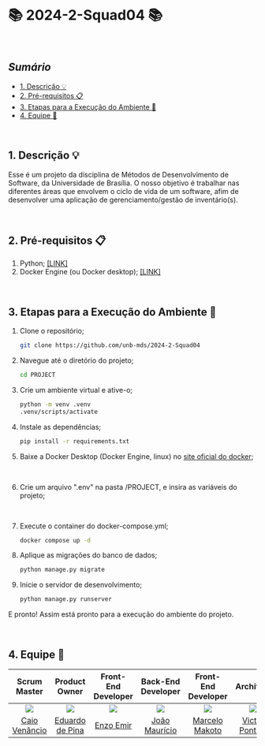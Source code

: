 # 📚 2024-2-Squad04 📚 <!-- omit from toc -->

<br>

## ***Sumário*** <!-- omit from toc -->
- [1. Descrição 💡](#1-descrição-)
- [2. Pré-requisitos 📋](#2-pré-requisitos-)
- [3. Etapas para a Execução do Ambiente 🔧](#3-etapas-para-a-execução-do-ambiente-)
- [4. Equipe 👥](#4-equipe-)

<br>

## 1. Descrição 💡
Esse é um projeto da disciplina de Métodos de Desenvolvimento de Software, da Universidade de Brasília. O nosso objetivo é trabalhar nas diferentes áreas que envolvem o ciclo de vida de um software, afim de desenvolver uma aplicação de gerenciamento/gestão de inventário(s).

<br>

## 2. Pré-requisitos 📋
1. Python; [[LINK]](https://www.python.org/downloads/)
2. Docker Engine (ou Docker desktop); [[LINK]](https://www.docker.com/products/docker-desktop/)
 
<br>

## 3. Etapas para a Execução do Ambiente 🔧

1. Clone o repositório;
    ```Bash
    git clone https://github.com/unb-mds/2024-2-Squad04

2. Navegue até o diretório do projeto;
    ```Bash
    cd PROJECT

3. Crie um ambiente virtual e ative-o;
    ```Bash
    python -m venv .venv
    .venv/scripts/activate

4. Instale as dependências;
    ```Bash
    pip install -r requirements.txt

5. Baixe a Docker Desktop (Docker Engine, linux) no [site oficial do docker](https://www.docker.com/products/docker-desktop/);

<br>

6. Crie um arquivo ".env" na pasta /PROJECT, e insira as variáveis do projeto;

<br>

7. Execute o container do docker-compose.yml;
    ```Bash
    docker compose up -d

8. Aplique as migrações do banco de dados;
    ```Bash
    python manage.py migrate

9. Inicie o servidor de desenvolvimento;
    ```Bash
    python manage.py runserver

E pronto! Assim está pronto para a execução do ambiente do projeto.

<br>

## 4. Equipe 👥

| Scrum Master | Product Owner | Front-End Developer | Back-End Developer | Front-End Developer | Architect |
|:-------------------------------------------------------------:|:-----------------------------------------------------------:|:-----------------------------------------------------------:|:-----------------------------------------------------------:|:-----------------------------------------------------------:|:-----------------------------------------------------------:|
| [![](https://avatars.githubusercontent.com/caio-venancio)](https://github.com/caio-venancio) | [![](https://avatars.githubusercontent.com/eduardodpms)](https://github.com/eduardodpms) | [![](https://avatars.githubusercontent.com/EnzoEmir)](https://github.com/EnzoEmir) | [![](https://avatars.githubusercontent.com/JMPNascimento)](https://github.com/JMPNascimento) | [![](https://avatars.githubusercontent.com/MM4k)](https://github.com/MM4k) | [![](https://avatars.githubusercontent.com/VictorPontual)](https://github.com/VictorPontual) |
| [Caio Venâncio](https://github.com/caio-venancio) | [Eduardo de Pina](https://github.com/eduardodpms) | [Enzo Emir](https://github.com/EnzoEmir) | [João Maurício](https://github.com/JMPNascimento) | [Marcelo Makoto](https://github.com/MM4k) | [Victor Pontual](https://github.com/VictorPontual) |


